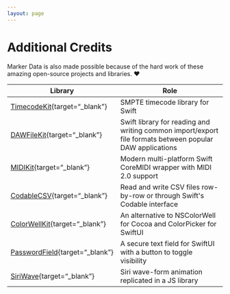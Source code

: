 ```yaml
---
layout: page
---
```

# Additional Credits

Marker Data is also made possible because of the hard work of these amazing open-source projects and libraries. :heart:

| Library | Role |
|---|---|
| [TimecodeKit](https://github.com/orchetect/TimecodeKit){target=“_blank”} | SMPTE timecode library for Swift |
| [DAWFileKit](https://github.com/orchetect/DAWFileKit){target=“_blank”} | Swift library for reading and writing common import/export file formats between popular DAW applications |
| [MIDIKit](https://github.com/orchetect/MIDIKit){target=“_blank”} | Modern multi-platform Swift CoreMIDI wrapper with MIDI 2.0 support |
| [CodableCSV](https://github.com/dehesa/CodableCSV){target=“_blank”} | Read and write CSV files row-by-row or through Swift's Codable interface |
| [ColorWellKit](https://github.com/jordanbaird/ColorWellKit){target=“_blank”} | An alternative to NSColorWell for Cocoa and ColorPicker for SwiftUI |
| [PasswordField](https://github.com/MrAsterisco/PasswordField){target=“_blank”} | A secure text field for SwiftUI with a button to toggle visibility |
| [SiriWave](https://github.com/kopiro/siriwave){target=“_blank”} | Siri wave-form animation replicated in a JS library |